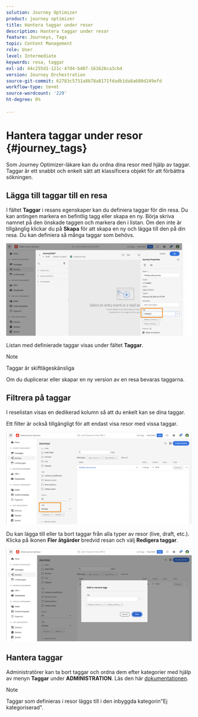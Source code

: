```yaml
---
solution: Journey Optimizer
product: journey optimizer
title: Hantera taggar under resor
description: Hantera taggar under resor
feature: Journeys, Tags
topic: Content Management
role: User
level: Intermediate
keywords: resa, taggar
exl-id: 44c255d1-121c-47d4-b407-161626ca3cb4
version: Journey Orchestration
source-git-commit: 62783c5731a8b78a8171fdadb1da8a680d249efd
workflow-type: tm+mt
source-wordcount: '229'
ht-degree: 0%

---
```


# Hantera taggar under resor {#journey_tags}

Som Journey Optimizer-läkare kan du ordna dina resor med hjälp av taggar. Taggar är ett snabbt och enkelt sätt att klassificera objekt för att förbättra sökningen.

## Lägga till taggar till en resa

I fältet **Taggar** i resans egenskaper kan du definiera taggar för din resa. Du kan antingen markera en befintlig tagg eller skapa en ny. Börja skriva namnet på den önskade taggen och markera den i listan. Om den inte är tillgänglig klickar du på **Skapa** för att skapa en ny och lägga till den på din resa. Du kan definiera så många taggar som behövs.

![](assets/tags1.png)

Listan med definierade taggar visas under fältet **Taggar**.

>[!NOTE]
>
> Taggar är skiftlägeskänsliga
> 
> Om du duplicerar eller skapar en ny version av en resa bevaras taggarna.

## Filtrera på taggar

I reselistan visas en dedikerad kolumn så att du enkelt kan se dina taggar.

Ett filter är också tillgängligt för att endast visa resor med vissa taggar.

![](assets/tags2.png)

Du kan lägga till eller ta bort taggar från alla typer av resor (live, draft, etc.). Klicka på ikonen **Fler åtgärder** bredvid resan och välj **Redigera taggar**.

![](assets/tags3.png)

## Hantera taggar

Administratörer kan ta bort taggar och ordna dem efter kategorier med hjälp av menyn **Taggar** under **ADMINISTRATION**. Läs den här [dokumentationen](https://experienceleague.adobe.com/docs/experience-platform/administrative-tags/overview.html).

>[!NOTE]
>
> Taggar som definieras i resor läggs till i den inbyggda kategorin&quot;Ej kategoriserad&quot;.
